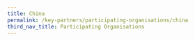 ```yaml
---
title: China
permalink: /key-partners/participating-organisations/china
third_nav_title: Participating Organisations
---
```

